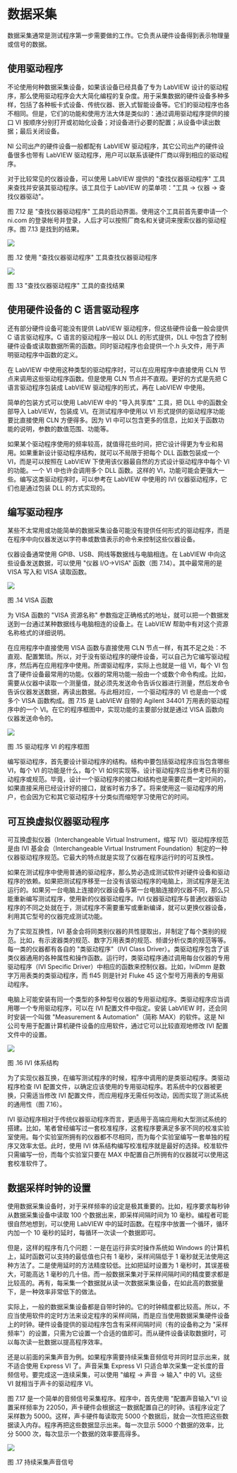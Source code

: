 # 数据采集

数据采集通常是测试程序第一步需要做的工作。它负责从硬件设备得到表示物理量或信号的数据。

## 使用驱动程序

不论使用何种数据采集设备，如果该设备已经具备了专为 LabVIEW 设计的驱动程序，那么使用驱动程序会大大简化编程的复杂度。用于采集数据的硬件设备多种多样，包括了各种板卡式设备、传统仪器、嵌入式智能设备等。它们的驱动程序也各不相同。但是，它们的功能和使用方法大体是类似的：通过调用驱动程序提供的接口 VI 按顺序分别打开或初始化设备；对设备进行必要的配置；从设备中读出数据；最后关闭设备。

NI 公司出产的硬件设备一般都配有 LabVIEW 驱动程序，其它公司出产的硬件设备很多也带有 LabVIEW 驱动程序，用户可以联系该硬件厂商以得到相应的驱动程序。

对于比较常见的仪器设备，可以使用 LabVIEW 提供的 "查找仪器驱动程序" 工具来查找并安装其驱动程序。该工具位于 LabVIEW 的菜单项："工具 -\> 仪器 -\> 查找仪器驱动"。

图
7.12 是 "查找仪器驱动程序" 工具的启动界面。使用这个工具前首先要申请一个 ni.com 的登录帐号并登录，人后才可以按照厂商名和关键词来搜索仪器的驱动程序。图
7.13 是找到的结果。

![](images/image454.png)

图 .12 使用 "查找仪器驱动程序" 工具查找仪器驱动程序

![](images/image455.png)

图 .13 "查找仪器驱动程序" 工具的查找结果

## 使用硬件设备的 C 语言驱动程序

还有部分硬件设备可能没有提供 LabVIEW 驱动程序，但这些硬件设备一般会提供 C 语言驱动程序。C 语言的驱动程序一般以 DLL 的形式提供，DLL 中包含了控制硬件设备或读取数据所需的函数。同时驱动程序也会提供一个.h 头文件，用于声明驱动程序中函数的定义。

在 LabVIEW 中使用这种类型的驱动程序时，可以在应用程序中直接使用 CLN 节点来调用这些驱动程序函数。但是使用 CLN 节点并不直观。更好的方式是先把 C 语言驱动程序包装成 LabVIEW 驱动程序的形式，再在 LabVIEW 中使用。

简单的包装方式可以使用 LabVIEW 中的 "导入共享库" 工具，把 DLL 中的函数全部导入 LabVIEW，包装成 VI。在测试程序中使用以 VI 形式提供的驱动程序功能要比直接使用 CLN 方便得多。因为 VI 中可以包含更多的信息，比如关于函数功能的说明，参数的数值范围、功能等。

如果某个驱动程序使用的频率较高，就值得花些时间，把它设计得更为专业和易用。如果重新设计驱动程序结构，就可以不局限于把每个 DLL 函数包装成一个 VI，而是可以按照在 LabVIEW 下使用该仪器最自然的方式设计驱动程序中每个 VI 的功能。一个 VI 中也许会调用多个 DLL 函数。这样的 VI，功能可能会更强大一些。编写这类驱动程序时，可以参考在 LabVIEW 中使用的 IVI 仪器驱动程序，它们也是通过包装 DLL 的方式实现的。

## 编写驱动程序

某些不太常用或功能简单的数据采集设备可能没有提供任何形式的驱动程序，而是在程序中向仪器发送以字符串或数值表示的命令来控制这些仪器设备。

仪器设备通常使用 GPIB、USB、网线等数据线与电脑相连。在 LabVIEW 中向这些设备发送数据，可以使用 "仪器 I/O-\>VISA" 函数（图
7.14）。其中最常用的是 VISA 写入和 VISA 读取函数。

![](images/image456.png)

图 .14 VISA 函数

为 VISA 函数的 "VISA 资源名称" 参数指定正确格式的地址，就可以把一个数据发送到一台通过某种数据线与电脑相连的设备上。在 LabVIEW 帮助中有对这个资源名称格式的详细说明。

在应用程序中直接使用 VISA 函数与直接使用 CLN 节点一样，有其不足之处：不直观、配置繁琐。所以，对于没有驱动程序的硬件设备，可以自己为它编写驱动程序，然后再在应用程序中使用。所谓驱动程序，实际上也就是一组 VI，每个 VI 包含了硬件设备最常用的功能。仪器的常用功能一般由一个或数个命令构成。比如，需要从仪器中读取一个测量值，就必须先发送命令告诉仪器进行测量，然后发命令告诉仪器发送数据，再读出数据。与此相对应，一个驱动程序的 VI 也是由一个或多个 VISA 函数构成。图
7.15 是 LabVIEW 自带的 Agilent
34401 万用表的驱动程序中的一个 VI。在它的程序框图中，实现功能的主要部分就是通过 VISA 函数向仪器发送命令的。

![](images/image457.png)

图 .15 驱动程序 VI 的程序框图

编写驱动程序，首先要设计驱动程序的结构。结构中要包括驱动程序应当包含哪些 VI，每个 VI 的功能是什么，每个 VI 如何实现等。设计驱动程序应当参考已有的驱动程序或规范。毕竟，设计一个驱动程序的接口和结构也是需要花费一定时间的，如果直接采用已经设计好的接口，就省时省力多了。将来使用这一驱动程序的用户，也会因为它和其它驱动程序十分类似而缩短学习使用它的时间。

## 可互换虚拟仪器驱动程序

可互换虚拟仪器（Interchangeable Virtual
Instrument，缩写 IVI）驱动程序规范是由 IVI 基金会（Interchangeable Virtual
Instrument
Foundation）制定的一种仪器驱动程序规范。它最大的特点就是实现了仪器在程序运行时的可互换性。

如果在测试程序中使用普通的驱动程序，那么势必造成测试软件对硬件设备和驱动程序的依赖。如果把测试程序移至一台没有该驱动程序的电脑上，测试程序是无法运行的。如果另一台电脑上连接的仪器设备与第一台电脑连接的仪器不同，那么只能重新编写测试程序，使用新的仪器驱动程序。IVI 仪器驱动程序与普通仪器驱动程序的不同之处就在于，测试程序不需要重写或重新编译，就可以更换仪器设备，利用其它型号的仪器完成测试功能。

为了实现互换性，IVI 基金会将同类别仪器的共性提取出，并制定了每个类别的规范。比如，有示波器类的规范、数字万用表类的规范、频谱分析仪类的规范等等。每一类的仪器都有各自的 "类驱动程序"（IVI
Class
Driver）。类驱动程序包含了该类仪器通用的各种属性和操作函数。运行时，类驱动程序通过调用每台仪器的专用驱动程序（IVI
Specific
Driver）中相应的函数来控制仪器。比如，IviDmm 是数字万用表类的类驱动程序，而 fl45 则是针对 Fluke
45 这个型号万用表的专用驱动程序。

电脑上可能安装有同一个类型的多种型号仪器的专用驱动程序。类驱动程序应当调用哪一个专用驱动程序，可以在 IVI 配置文件中指定。安装 LabVIEW 时，还会同时安装一个叫做 "Measurement
&
Automation"（简称 MAX）的软件。这是 NI 公司专用于配置计算机硬件设备的应用软件，通过它可以比较直观地修改 IVI 配置文件中的设置。

![](images/image458.png)

图 .16 IVI 体系结构

为了实现仪器互换，在编写测试程序的时候，程序中调用的是类驱动程序。类驱动程序检查 IVI 配置文件，以确定应该使用的专用驱动程序。若系统中的仪器被更换，只需适当修改 IVI 配置文件，而应用程序无需任何改动，因而实现了测试系统的通用性（图
7.16）。

IVI 驱动程序相对于传统仪器驱动程序而言，更适用于高端应用和大型测试系统的搭建。比如，笔者曾经编写过一套校准程序，这套程序要满足多家不同的校准实验室使用。每个实验室所拥有的仪器都不尽相同，而为每个实验室编写一套单独的程序又效率太低。此时，使用 IVI 体系结构编写校准程序就是最好的选择。校准软件只需编写一份，而每个实验室只要在 MAX 中配置自己所拥有的仪器就可以使用这套校准软件了。

## 数据采样时钟的设置

使用数据采集设备时，对于采样频率的设定是极其重要的。比如，程序要求每秒钟从数据采集设备中读取 100 个数据出来，即采样间隔时间为 10 毫秒。编程者可能很自然地想到，可以使用 LabVIEW 中的延时函数。在程序中放置一个循环，循环内加一个 10 毫秒的延时，每循环一次读一个数据即可。

但是，这样的程序有几个问题：一是在运行非实时操作系统如 Windows 的计算机上，延时函数可以支持的最低值也只有 1 毫秒，采样间隔低于 1 毫秒就无法使用这种方法了。二是使用延时的方法精度较低。比如把延时设置为 1 毫秒时，其误差极大，可能高达 1 毫秒的几十倍。而一般数据采集对于采样间隔时间的精度要求都是比较高的。再有，每采集一个数据就从读一次数据采集设备，在如此高的数据量下，是一种效率非常低下的做法。

实际上，一般的数据采集设备都是自带时钟的。它的时钟精度都比较高。所以，不应当使用软件的定时方法来设定程序的采样间隔，而是应当使用数据采集硬件设备上的时钟。硬件设备提供的驱动程序包含有采样间隔时间（有的设备称之为 "采样频率"）的设置，只需为它设置一个合适的值即可。而从硬件设备读取数据时，可以每次读一批数据以提高程序效率。

还是以前面的采集声音为例。如果程序需要持续采集音频信号并同时显示出来，就不适合使用 Express
VI 了。声音采集 Express
VI 只适合单次采集一定长度的音频信号。要完成这一连续采集，可以使用 "编程 -\> 声音 -\> 输入" 中的 VI。这些 VI 就相当于声卡的驱动程序 VI。

图
7.17 是一个简单的音频信号采集程序。程序中，首先使用 "配置声音输入"VI 设置采样频率为 22050，声卡硬件会根据这一数据配置自己的时钟。该程序设定了采样数为 5000。这样，声卡硬件每读取完 5000 个数据后，就会一次性把这些数据读入内存。程序再把这些数据显示出来。每一次显示 5000 个数据的效率，比分 5000 次，每次显示一个数据的效率要高得多。

![](images/image459.png)

图 .17 持续采集声音信号